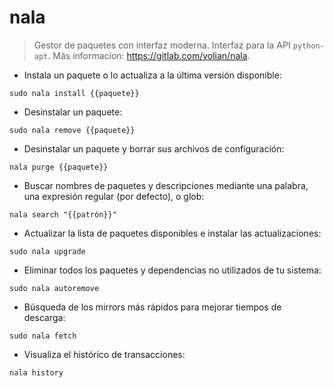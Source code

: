 # nala

> Gestor de paquetes con interfaz moderna.
> Interfaz para la API `python-apt`.
> Más informacion: <https://gitlab.com/volian/nala>.

- Instala un paquete o lo actualiza a la última versión disponible:

`sudo nala install {{paquete}}`

- Desinstalar un paquete:

`sudo nala remove {{paquete}}`

- Desinstalar un paquete y borrar sus archivos de configuración:

`nala purge {{paquete}}`

- Buscar nombres de paquetes y descripciones mediante una palabra, una expresión regular (por defecto), o glob:

`nala search "{{patrón}}"`

- Actualizar la lista de paquetes disponibles e instalar las actualizaciones:

`sudo nala upgrade`

- Eliminar todos los paquetes y dependencias no utilizados de tu sistema:

`sudo nala autoremove`

- Búsqueda de los mirrors más rápidos para mejorar tiempos de descarga:

`sudo nala fetch`

- Visualiza el histórico de transacciones:

`nala history`
